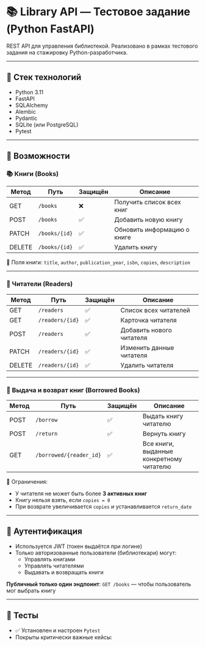# 📚 Library API — Тестовое задание (Python FastAPI)

REST API для управления библиотекой. Реализовано в рамках тестового задания на стажировку Python-разработчика.

---

## 🚀 Стек технологий

- Python 3.11
- FastAPI
- SQLAlchemy
- Alembic
- Pydantic
- SQLite (или PostgreSQL)
- Pytest

---

## 📌 Возможности

### 📚 Книги (Books)

| Метод | Путь              | Защищён | Описание                    |
|-------|-------------------|---------|-----------------------------|
| GET   | `/books`          | ❌      | Получить список всех книг  |
| POST  | `/books`          | ✅      | Добавить новую книгу        |
| PATCH | `/books/{id}`     | ✅      | Обновить информацию о книге |
| DELETE| `/books/{id}`     | ✅      | Удалить книгу               |

📌 Поля книги: `title`, `author`, `publication_year`, `isbn`, `copies`, `description`

---

### 👤 Читатели (Readers)

| Метод | Путь                 | Защищён | Описание                      |
|-------|----------------------|---------|-------------------------------|
| GET   | `/readers`           | ✅      | Список всех читателей         |
| GET   | `/readers/{id}`      | ✅      | Карточка читателя             |
| POST  | `/readers`           | ✅      | Добавить нового читателя      |
| PATCH | `/readers/{id}`      | ✅      | Изменить данные читателя      |
| DELETE| `/readers/{id}`      | ✅      | Удалить читателя              |

---

### 📖 Выдача и возврат книг (Borrowed Books)

| Метод | Путь                    | Защищён | Описание                                           |
|-------|-------------------------|---------|----------------------------------------------------|
| POST  | `/borrow`               | ✅      | Выдать книгу читателю                              |
| POST  | `/return`               | ✅      | Вернуть книгу                                      |
| GET   | `/borrowed/{reader_id}` | ✅      | Все книги, выданные конкретному читателю           |

📌 Ограничения:
- У читателя не может быть более **3 активных книг**
- Книгу нельзя взять, если `copies = 0`
- При возврате увеличивается `copies` и устанавливается `return_date`

---

## 🔐 Аутентификация

- Используется JWT (токен выдаётся при логине)
- Только авторизованные пользователи (библиотекари) могут:
  - Управлять книгами
  - Управлять читателями
  - Выдавать и возвращать книги

**Публичный только один эндпоинт**:
``GET /books`` — чтобы пользователь мог выбрать книгу

---

## 🧪 Тесты

- ✅ Установлен и настроен `Pytest`
- Покрыты критически важные кейсы:
